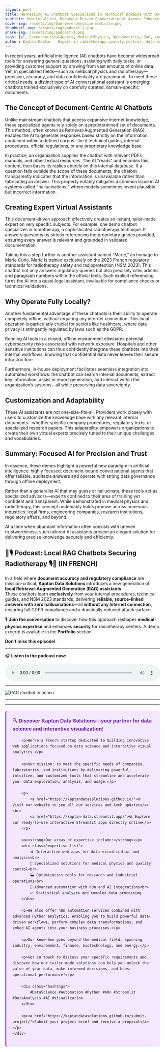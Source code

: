 ```yaml
---
layout: post
title: Harnessing AI Chatbots Specialized in Technical Domains with Document-Based Knowledge  
subtitle: How Localized, Document-Driven Conversational Agents Enhance Precision and Security in Fields Like Medical Physics  
cover-img: /assets/img/banniere-physique-medicale.png  
thumbnail-img: /assets/img/podcast-1.png  
share-img: /assets/img/podcast-1.png  
tags: [AI, ConversationalAgents, MedicalPhysics, DataSecurity, RAG, LocalAI, Radiotherapy, RegulatoryCompliance]  
author: Kayhan Kaptan - Expert in radiotherapy quality control, data science and automation
---
```


In recent years, artificial intelligence (AI) chatbots have become widespread tools for answering general questions, assisting with daily tasks, or providing customer support by drawing from vast amounts of online data. Yet, in specialized fields—such as medical physics and radiotherapy—precision, accuracy, and data confidentiality are paramount. To meet these critical needs, a distinct type of AI conversational assistant is emerging: chatbots trained exclusively on carefully curated, domain-specific documents.

## The Concept of Document-Centric AI Chatbots

Unlike mainstream chatbots that access expansive internet knowledge, these specialized agents rely solely on a predetermined set of documents. This method, often known as Retrieval-Augmented Generation (RAG), enables the AI to generate responses based strictly on the information contained within a defined corpus—be it technical guides, internal procedures, official regulations, or any proprietary knowledge base.

In practice, an organization supplies the chatbot with relevant PDFs, manuals, and other textual resources. The AI "reads" and encodes this content, then bases its replies entirely on this internal database. If a question falls outside the scope of these documents, the chatbot transparently indicates that the information is unavailable rather than fabricating an answer. This property notably mitigates a common issue in AI systems called "hallucinations," where models sometimes invent plausible but incorrect information.

## Creating Expert Virtual Assistants

This document-driven approach effectively creates an instant, tailor-made expert on very specific subjects. For example, one demo chatbot specializes in tomotherapy, a sophisticated radiotherapy technique. It answers questions by strictly referencing the proprietary guides provided, ensuring every answer is relevant and grounded in validated documentation.

Taking this a step further is another assistant named “Marie,” an homage to Marie Curie. Marie is trained exclusively on the 2023 French regulatory standards for radiotherapy safety and radioprotection (NSM 2023). This chatbot not only answers regulatory queries but also precisely cites articles and paragraph numbers within the official texts. Such explicit referencing turns the AI into a quasi-legal assistant, invaluable for compliance checks or technical validations.

## Why Operate Fully Locally?

Another fundamental advantage of these chatbots is their ability to operate completely offline, without requiring any internet connection. This local operation is particularly crucial for sectors like healthcare, where data privacy is stringently regulated by laws such as the GDPR.

Running AI tools in a closed, offline environment eliminates potential cybersecurity risks associated with network exposure. Hospitals and other sensitive institutions can thus confidently integrate these chatbots into their internal workflows, knowing that confidential data never leaves their secure infrastructure.

Furthermore, in-house deployment facilitates seamless integration into automated workflows: the chatbot can search internal documents, extract key information, assist in report generation, and interact within the organization’s systems—all while preserving data sovereignty.

## Customization and Adaptability

These AI assistants are not one-size-fits-all. Providers work closely with users to customize the knowledge base with any relevant internal documents—whether specific company procedures, regulatory texts, or specialized research papers. This adaptability empowers organizations to create their own virtual experts precisely tuned to their unique challenges and vocabularies.

## Summary: Focused AI for Precision and Trust

In essence, these demos highlight a powerful new paradigm in artificial intelligence: highly focused, document-bound conversational agents that offer reliable, auditable answers and operate with strong data governance through offline deployment.

Rather than a generalist AI that may guess or hallucinate, these tools act as specialized advisors—experts confined to their area of training yet confident and transparent. While demonstrated in medical physics and radiotherapy, this concept undeniably holds promise across numerous industries: legal firms, engineering companies, research institutions, regulatory affairs, and beyond.

At a time when abundant information often coexists with uneven trustworthiness, such tailored AI assistants present an elegant solution for delivering precise knowledge securely and efficiently.


## 🤖🎙️ Podcast: Local RAG Chatbots Securing Radiotherapy 🎙️🤖 (IN FRENCH)

In a field where **document accuracy and regulatory compliance** are mission-critical, **Kaptan Data Solutions** introduces a new generation of **local Retrieval-Augmented Generation (RAG) assistants**.  
These chatbots learn **exclusively** from your internal procedures, technical guides, and NSM 2023 standards, delivering **reliable, source-linked answers with zero hallucinations**—all **without any Internet connection**, ensuring full GDPR compliance and a drastically reduced attack surface.

🎙️ **Join the conversation** to discover how this approach reshapes **medical-physics expertise** and enhances **security** for radiotherapy centers. A demo excerpt is available in the **Portfolio** section.

**Don’t miss this episode!**

---

🎧 **Listen to the podcast now:**

<audio controls style="width: 100%; max-width: 600px;">
  <source src="/podcast_kds/CorpoRAG-1.wav" type="audio/wav">
  Your browser does not support the audio element.
</audio>

---

![RAG chatbot in action](/assets/img/podcast-1.png)

---



---

<html lang="fr">
<head>
    <meta charset="UTF-8">
    <meta name="viewport" content="width=device-width, initial-scale=1.0">
    <title>Kaptan Data Solutions</title>
    <style>
        .citation {
            background-color: #f3e8ff;
            border-left: 4px solid #8b5cf6;
            padding: 20px;
            margin: 20px 0;
            border-radius: 8px;
            font-family: -apple-system, BlinkMacSystemFont, 'Segoe UI', Roboto, sans-serif;
            line-height: 1.6;
        }
        .citation h3 {
            color: #6b21a8;
            margin-top: 0;
        }
        .citation a {
            color: #7c3aed;
            text-decoration: none;
        }
        .citation a:hover {
            text-decoration: underline;
        }
        .expertise-list {
            margin: 15px 0;
        }
        .hashtags {
            font-weight: bold;
            color: #7c3aed;
            margin-top: 15px;
        }
    </style>
</head>
<body>
    <div class="citation">
        <h3>🔍 Discover Kaptan Data Solutions—your partner for data science and interactive visualization!</h3>
        
        <p>We're a French startup dedicated to building innovative web applications focused on data science and interactive visual analytics.</p>
        
        <p>Our mission: to meet the specific needs of companies, laboratories, and institutions by delivering powerful, intuitive, and customized tools that streamline and accelerate your data exploration, analysis, and usage.</p>
        
        <p>
            <a href="https://kaptandatasolutions.github.io/">🌐 Visit our website to see all our services and tech updates</a><br>
            <a href="https://kaptan-data.streamlit.app/">💻 Explore our ready-to-use interactive Streamlit apps directly online</a>
        </p>
        
        <p><strong>Our areas of expertise include:</strong></p>
        <div class="expertise-list">
            📊 Interactive web apps for data visualization and analysis<br>
            🔬 Specialized solutions for medical physics and quality control<br>
            🏭 Optimization tools for research and industrial operations<br>
            🤖 Advanced automation with n8n and AI integrations<br>
            📈 Statistical analyses and complex data processing
        </div>
        
        <p>We also offer n8n automation services combined with advanced Python analytics, enabling you to build powerful data-driven workflows, perform complex data transformations, and embed AI agents into your business processes.</p>
        
        <p>Our know-how goes beyond the medical field, spanning industry, environment, finance, biotechnology, and energy.</p>
        
        <p>Get in touch to discuss your specific requirements and discover how our tailor-made solutions can help you unlock the value of your data, make informed decisions, and boost operational performance!</p>
        
        <div class="hashtags">
            #DataScience #Automation #Python #n8n #Streamlit #DataAnalysis #AI #Visualization
        </div>
        
        <p><a href="https://kaptandatasolutions.github.io/submit-project/">Submit your project brief and receive a proposal</a></p>
    </div>
</body>
</html>  